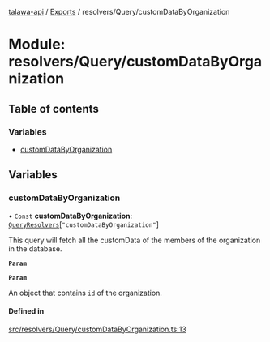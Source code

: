 [talawa-api](../README.md) / [Exports](../modules.md) / resolvers/Query/customDataByOrganization

# Module: resolvers/Query/customDataByOrganization

## Table of contents

### Variables

- [customDataByOrganization](resolvers_Query_customDataByOrganization.md#customdatabyorganization)

## Variables

### customDataByOrganization

• `Const` **customDataByOrganization**: [`QueryResolvers`](types_generatedGraphQLTypes.md#queryresolvers)[``"customDataByOrganization"``]

This query will fetch all the customData of the members of the organization in the database.

**`Param`**

**`Param`**

An object that contains `id` of the organization.

#### Defined in

[src/resolvers/Query/customDataByOrganization.ts:13](https://github.com/PalisadoesFoundation/talawa-api/blob/806e21a/src/resolvers/Query/customDataByOrganization.ts#L13)
